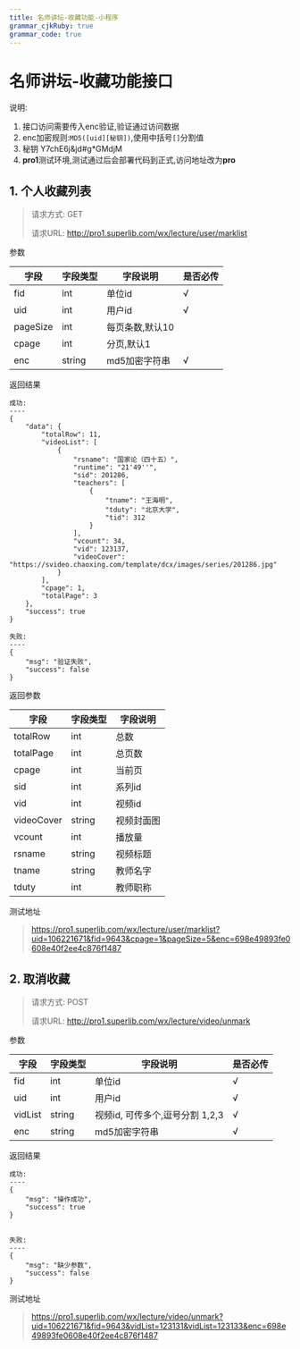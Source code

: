 ```yaml
---
title: 名师讲坛-收藏功能-小程序
grammar_cjkRuby: true
grammar_code: true
---
```


# 名师讲坛-收藏功能接口

说明:
1. 接口访问需要传入enc验证,验证通过访问数据
2. enc加密规则:`MD5([uid][秘钥])`,使用中括号`[]`分割值
3. 秘钥 Y7chE6j&jd#g*GMdjM
4. **pro1**测试环境,测试通过后会部署代码到正式,访问地址改为**pro**

## 1. 个人收藏列表

>请求方式: GET
>
>请求URL: http://pro1.superlib.com/wx/lecture/user/marklist

参数

|   字段  |   字段类型  |   字段说明  |   是否必传  |
| --- | --- | --- | --- |
|   fid  |   int  |  单位id  |   √  |
|   uid  |  int   |   用户id  |  √   |
|   pageSize  |  int   |   每页条数,默认10 |    |
|   cpage  |   int  |  分页,默认1 |    |
|   enc  |  string   |   md5加密字符串  |  √   |

返回结果

``` 
成功:
----
{
    "data": {
        "totalRow": 11,
        "videoList": [
            {
                "rsname": "国家论（四十五）",
                "runtime": "21'49''",
                "sid": 201286,
                "teachers": [
                    {
                        "tname": "王海明",
                        "tduty": "北京大学",
                        "tid": 312
                    }
                ],
                "vcount": 34,
                "vid": 123137,
                "videoCover": "https://svideo.chaoxing.com/template/dcx/images/series/201286.jpg"
            }
        ],
        "cpage": 1,
        "totalPage": 3
    },
    "success": true
}

失败:
----
{
    "msg": "验证失败",
    "success": false
}
```

返回参数

|   字段  |  字段类型   |  字段说明   |
| --- | --- | --- |
|  totalRow   |  int   |   总数  |
|  totalPage   |  int   |   总页数  |
|  cpage   |  int   |   当前页  |
|  sid  |  int   |  系列id   |
|  vid   |  int   |   视频id  |
|  videoCover  |   string  |  视频封面图   |
|  vcount  |  int   |  播放量   |
|  rsname  |  string   |  视频标题   |
|  tname  |  string   |  教师名字   |
|  tduty  |  int   |  教师职称   |

测试地址
>https://pro1.superlib.com/wx/lecture/user/marklist?uid=106221671&fid=9643&cpage=1&pageSize=5&enc=698e49893fe0608e40f2ee4c876f1487


## 2. 取消收藏

>请求方式: POST
>
>请求URL: http://pro1.superlib.com/wx/lecture/video/unmark


参数

|   字段  |   字段类型  |   字段说明  |   是否必传  |
| --- | --- | --- | --- |
|   fid  |   int  |  单位id |   √  |
|   uid  |  int   |   用户id  |  √   |
|   vidList  |   string  |  视频id, 可传多个,逗号分割 1,2,3  |   √  |
|   enc  |  string   |   md5加密字符串  |  √   |

返回结果

``` 
成功:
----
{
    "msg": "操作成功",
    "success": true
}


失败:
----
{
    "msg": "缺少参数",
    "success": false
}
```

测试地址
>https://pro1.superlib.com/wx/lecture/video/unmark?uid=106221671&fid=9643&vidList=123131&vidList=123133&enc=698e49893fe0608e40f2ee4c876f1487